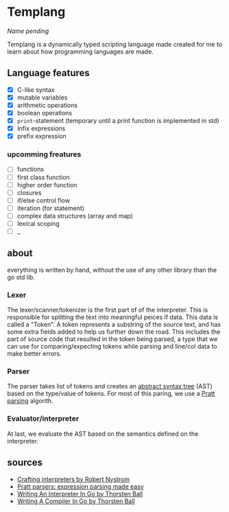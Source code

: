 # Templang

_Name pending_

Templang is a dynamically typed scripting language made created for me to learn
about how programming languages are made.

## Language features

- [x] C-like syntax
- [x] mutable variables
- [x] arithmetic operations
- [x] boolean operations
- [x] `print`-statement (temporary until a print function is implemented in std)
- [x] Infix expressions
- [x] prefix expression

### upcomming freatures

- [ ] functions
- [ ] first class function
- [ ] higher order function
- [ ] closures
- [ ] if/else control flow
- [ ] iteration (for statement)
- [ ] complex data structures (array and map)
- [ ] lexical scoping
- [ ] _

## about

everything is written by hand, without the use of any other library than the go std lib.

### Lexer

The lexer/scanner/tokenizer is the first part of of the interpreter. This is responsible for
splitting the text into meaningful peices if data. This data is called a "Token". A token represents
a substring of the source text, and has some extra fields added to help us further down the road. This includes
the part of source code that resulted in the token being parsed, a type that we can use for comparing/expecting
tokens while parsing and line/col data to make better errors.

### Parser

The parser takes list of tokens and creates an
[abstract syntax tree](https://en.wikipedia.org/wiki/Abstract_syntax_tree) (AST)
based on the type/value of tokens. For most of this paring, we use a
[Pratt parsing](https://en.wikipedia.org/wiki/Operator-precedence_parser#Pratt_parsing)
algorith.

### Evaluator/interpreter

At last, we evaluate the AST based on the semantics defined on the interpreter.

## sources

- [Crafting interpreters by Robert Nystrom](https://craftinginterpreters.com)
- [Pratt parsers: expression parsing made easy](https://journal.stuffwithstuff.com/2011/03/19/pratt-parsers-expression-parsing-made-easy/)
- [Writing An Interpreter In Go by Thorsten Ball](https://interpreterbook.com)
- [Writing A Compiler In Go by Thorsten Ball](https://compilerbook.com)
